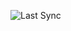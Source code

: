 ![Last Sync](https://img.shields.io/badge/last--sync-2025-05-19--23%3A57%3A47-blue?style=flat-square&logo=grafana)